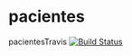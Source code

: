 # pacientes
pacientesTravis [![Build Status](https://travis-ci.org/casaki/pacientesTravis.svg?branch=master)](https://travis-ci.org/casaki/pacientesTravis)
